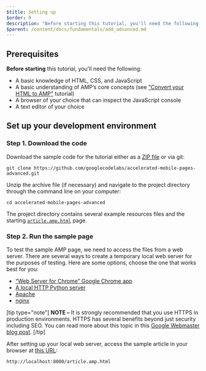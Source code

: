 ```yaml
---
$title: Setting up
$order: 0
description: "Before starting this tutorial, you'll need the following: - A basic knowledge of HTML, CSS, and JavaScript - A basic understanding of AMP’s core concepts see ..."
$parent: /content/docs/fundamentals/add_advanced.md
---
```


## Prerequisites

**Before starting** this tutorial, you'll need the following:

- A basic knowledge of HTML, CSS, and JavaScript
- A basic understanding of AMP’s core concepts (see ["Convert your HTML to AMP"](../../../../documentation/guides-and-tutorials/start/converting/index.md) tutorial)
- A browser of your choice that can inspect the JavaScript console
- A text editor of your choice

## Set up your development environment

### Step 1. Download the code

Download the sample code for the tutorial either as a [ZIP file](https://github.com/googlecodelabs/accelerated-mobile-pages-advanced/archive/master.zip) or via git:

```shell
git clone https://github.com/googlecodelabs/accelerated-mobile-pages-advanced.git
```

Unzip the archive file (if necessary) and navigate to the project directory through the command line on your computer:

```shell
cd accelerated-mobile-pages-advanced
```

The project directory contains several example resources files and the starting [`article.amp.html`](https://github.com/googlecodelabs/accelerated-mobile-pages-advanced/blob/master/article.amp.html) page.

### Step 2. Run the sample page

To test the sample AMP page, we need to access the files from a web server. There are several ways to create a temporary local web server for the purposes of testing.  Here are some options, choose the one that works best for you:

- [“Web Server for Chrome” Google Chrome app](https://chrome.google.com/webstore/detail/web-server-for-chrome/ofhbbkphhbklhfoeikjpcbhemlocgigb)
- [A local HTTP Python server](https://developer.mozilla.org/en-US/docs/Learn/Common_questions/set_up_a_local_testing_server#Running_a_simple_local_HTTP_server)
- [Apache](https://httpd.apache.org/docs/2.4/getting-started.html)
- [nginx](http://nginx.org/)

[tip type="note"]
**NOTE –** It is strongly recommended that you use HTTPS in production environments. HTTPS has several benefits beyond just security including SEO. You can read more about this topic in this [Google Webmaster blog post](https://webmasters.googleblog.com/2014/08/https-as-ranking-signal.html).
[/tip]

After setting up your local web server, access the sample article in your browser at [this URL](http://localhost:8000/article.amp.html):

```text
http://localhost:8000/article.amp.html
```
